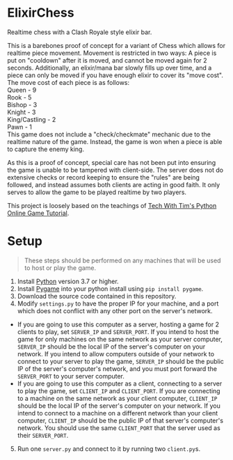 # ElixirChess
Realtime chess with a Clash Royale style elixir bar.

This is a barebones proof of concept for a variant of Chess which allows for realtime piece movement. Movement is restricted in two ways: A piece is put on "cooldown" after it is moved, and cannot be moved again for 2 seconds. Additionally, an elixir/mana bar slowly fills up over time, and a piece can only be moved if you have enough elixir to cover its "move cost". The move cost of each piece is as follows:  
Queen - 9  
Rook - 5  
Bishop - 3  
Knight - 3  
King/Castling - 2  
Pawn - 1  
This game does not include a "check/checkmate" mechanic due to the realtime nature of the game. Instead, the game is won when a piece is able to capture the enemy king.

As this is a proof of concept, special care has not been put into ensuring the game is unable to be tampered with client-side. The server does not do extensive checks or record keeping to ensure the "rules" are being followed, and instead assumes both clients are acting in good faith. It only serves to allow the game to be played realtime by two players.

This project is loosely based on the teachings of [Tech With Tim's Python Online Game Tutorial](https://www.youtube.com/playlist?list=PLzMcBGfZo4-kR7Rh-7JCVDN8lm3Utumvq).

# Setup
> These steps should be performed on any machines that will be used to host or play the game.
1. Install [Python](https://www.python.org/) version 3.7 or higher.
2. Install [Pygame](https://www.pygame.org/) into your python install using `pip install pygame`.
3. Download the source code contained in this repository.
4. Modify `settings.py` to have the proper IP for your machine, and a port which does not conflict with any other port on the server's network.
- If you are going to use this computer as a server, hosting a game for 2 clients to play, set `SERVER_IP` and `SERVER_PORT`. If you intend to host the game for only machines on the same network as your server computer, `SERVER_IP` should be the local IP of the server's computer on your network. If you intend to allow computers outside of your network to connect to your server to play the game, `SERVER_IP` should be the public IP of the server's computer's network, and you must port forward the `SERVER_PORT` to your server computer.
- If you are going to use this computer as a client, connecting to a server to play the game, set `CLIENT_IP` and `CLIENT_PORT`. If you are connecting to a machine on the same network as your client computer, `CLIENT_IP` should be the local IP of the server's computer on your network. If you intend to connect to a machine on a different network than your client computer, `CLIENT_IP` should be the public IP of that server's computer's network. You should use the same `CLIENT_PORT` that the server used as their `SERVER_PORT`.
5. Run one `server.py` and connect to it by running two `client.py`s.
